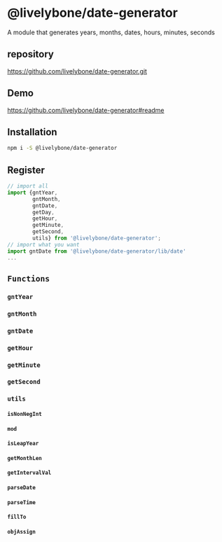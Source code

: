 # @livelybone/date-generator
A module that generates years, months, dates, hours, minutes, seconds

## repository
https://github.com/livelybone/date-generator.git

## Demo
https://github.com/livelybone/date-generator#readme

## Installation
```bash
npm i -S @livelybone/date-generator
```

## Register
```js
// import all
import {gntYear,
        gntMonth,
        gntDate,
        getDay,
        getHour,
        getMinute,
        getSecond,
        utils} from '@livelybone/date-generator';
// import what you want
import gntDate from '@livelybone/date-generator/lib/date'
...
```

## `Functions`
### `gntYear`
### `gntMonth`
### `gntDate`
### `getHour`
### `getMinute`
### `getSecond`
### `utils`
#### `isNonNegInt`
#### `mod`
#### `isLeapYear`
#### `getMonthLen`
#### `getIntervalVal`
#### `parseDate`
#### `parseTime`
#### `fillTo`
#### `objAssign`